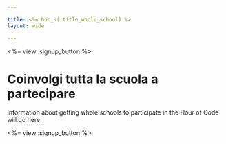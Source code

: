 ```yaml
---

title: <%= hoc_s(:title_whole_school) %>
layout: wide

---
```


<%= view :signup_button %>

# Coinvolgi tutta la scuola a partecipare

Information about getting whole schools to participate in the Hour of Code will go here.

<%= view :signup_button %>